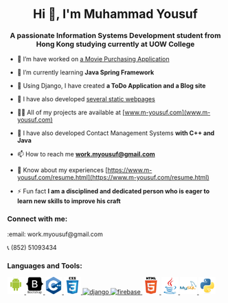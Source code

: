 <h1 align="center">Hi 👋, I'm Muhammad Yousuf</h1>
<h3 align="center">A passionate Information Systems Development student from Hong Kong studying currently at UOW College</h3>

- 🔭 I’m have worked on [a Movie Purchasing Application](https://www.m-yousuf.com/mobile.html)

- 🌱 I’m currently learning **Java Spring Framework**

- 👯 Using Django, I have created **a ToDo Application and a Blog site**

- 🤝 I have also developed [several static webpages](https://www.m-yousuf.com/staticwebpages.html)

- 👨‍💻 All of my projects are available at [www.m-yousuf.com](www.m-yousuf.com)

- 💬 I have also developed Contact Management Systems **with C++ and Java**

- 📫 How to reach me **work.myousuf@gmail.com**

- 📄 Know about my experiences [https://www.m-yousuf.com/resume.html](https://www.m-yousuf.com/resume.html)

- ⚡ Fun fact **I am a disciplined and dedicated person who is eager to learn new skills to improve his craft**

<h3 align="left">Connect with me:</h3>
:email: work.myousuf@gmail.com

:telephone_receiver: (852) 51093434

<p align="left">
</p>

<h3 align="left">Languages and Tools:</h3>
<p align="left"> <a href="https://developer.android.com" target="_blank" rel="noreferrer"> <img src="https://raw.githubusercontent.com/devicons/devicon/master/icons/android/android-original-wordmark.svg" alt="android" width="40" height="40"/> </a> <a href="https://getbootstrap.com" target="_blank" rel="noreferrer"> <img src="https://raw.githubusercontent.com/devicons/devicon/master/icons/bootstrap/bootstrap-plain-wordmark.svg" alt="bootstrap" width="40" height="40"/> </a> <a href="https://www.w3schools.com/cpp/" target="_blank" rel="noreferrer"> <img src="https://raw.githubusercontent.com/devicons/devicon/master/icons/cplusplus/cplusplus-original.svg" alt="cplusplus" width="40" height="40"/> </a> <a href="https://www.w3schools.com/css/" target="_blank" rel="noreferrer"> <img src="https://raw.githubusercontent.com/devicons/devicon/master/icons/css3/css3-original-wordmark.svg" alt="css3" width="40" height="40"/> </a> <a href="https://www.djangoproject.com/" target="_blank" rel="noreferrer"> <img src="https://cdn.worldvectorlogo.com/logos/django.svg" alt="django" width="40" height="40"/> </a> <a href="https://firebase.google.com/" target="_blank" rel="noreferrer"> <img src="https://www.vectorlogo.zone/logos/firebase/firebase-icon.svg" alt="firebase" width="40" height="40"/> </a> <a href="https://www.w3.org/html/" target="_blank" rel="noreferrer"> <img src="https://raw.githubusercontent.com/devicons/devicon/master/icons/html5/html5-original-wordmark.svg" alt="html5" width="40" height="40"/> </a> <a href="https://www.java.com" target="_blank" rel="noreferrer"> <img src="https://raw.githubusercontent.com/devicons/devicon/master/icons/java/java-original.svg" alt="java" width="40" height="40"/> </a> <a href="https://www.mysql.com/" target="_blank" rel="noreferrer"> <img src="https://raw.githubusercontent.com/devicons/devicon/master/icons/mysql/mysql-original-wordmark.svg" alt="mysql" width="40" height="40"/> </a> <a href="https://www.python.org" target="_blank" rel="noreferrer"> <img src="https://raw.githubusercontent.com/devicons/devicon/master/icons/python/python-original.svg" alt="python" width="40" height="40"/> </a> </p>
